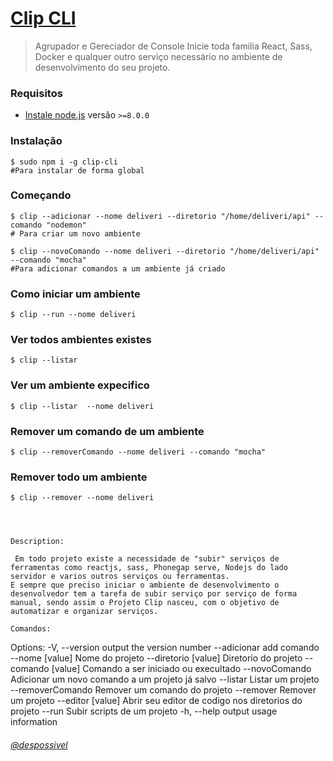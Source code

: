 # [Clip CLI](https://www.clipjs.com)
 
> Agrupador e Gereciador de Console 
> Inicie toda familia React, Sass, Docker e qualquer outro serviço necessário no ambiente de desenvolvimento do seu projeto.

### Requisitos

- [Instale node.js](http://nodejs.org/) versão `>=8.0.0`
 
### Instalação

    $ sudo npm i -g clip-cli
    #Para instalar de forma global

### Começando

    $ clip --adicionar --nome deliveri --diretorio "/home/deliveri/api" --comando "nodemon"   
    # Para criar um novo ambiente 
    
    $ clip --novoComando --nome deliveri --diretorio "/home/deliveri/api" --comando "mocha"
    #Para adicionar comandos a um ambiente já criado
 
### Como iniciar um ambiente

    $ clip --run --nome deliveri


### Ver todos ambientes existes

    $ clip --listar

### Ver um ambiente expecifico 

    $ clip --listar  --nome deliveri

### Remover um comando de um ambiente 

    $ clip --removerComando --nome deliveri --comando "mocha"

### Remover todo um ambiente

    $ clip --remover --nome deliveri




    Description:

     Em todo projeto existe a necessidade de "subir" serviços de ferramentas como reactjs, sass, Phonegap serve, Nodejs do lado servidor e varios outros serviços ou ferramentas.
    E sempre que preciso iniciar o ambiente de desenvolvimento o desenvolvedor tem a tarefa de subir serviço por serviço de forma manual, sendo assim o Projeto Clip nasceu, com o objetivo de automatizar e organizar serviços.

    Comandos:

Options:
  -V, --version        output the version number
  --adicionar          add comando
  --nome [value]       Nome do projeto
  --diretorio [value]  Diretorio do projeto
  --comando [value]    Comando a ser iniciado ou execultado
  --novoComando        Adicionar um novo comando a um projeto já salvo
  --listar             Listar um projeto
  --removerComando     Remover um comando do projeto
  --remover            Remover um projeto
  --editor [value]     Abrir seu editor de codigo nos diretorios do projeto
  --run                Subir scripts de um projeto
  -h, --help           output usage information

###### [@despossivel](https://instagram.com/despossivel) 